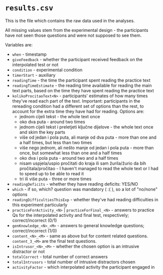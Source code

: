 # `results.csv`

This is the file which contains the raw data used in the analyses.

All missing values stem from the experimental design - the participants have not seen those questions and
were not supposed to see them.

Variables are:
- `when` - timestamp
- `giveFeedback` - whether the participant received feedback on the interpolated
    test or not
- `condition` - experimental condition
- `timerStart` - auxiliary
- `readingTime` - the time the participant spent reading the practice text
- `readingTimeEstimate` - the reading time available for reading the main text
    parts, based on the time they have spent reading the practice text
- `kolikoProcitaoText<N>` - participants' estimates of how many times they've
    read each part of the text. Important: participants in the rereading
    condition had a different set of options than the rest, to account for the
    extra time they have had for reading. Options are:
    - jednom cijeli tekst - the whole text once
    - oko dva puta - around two times
    - jednom cijeli tekst i preletjeti ključne dijelove - the whole text once
        and skim the key parts
    - više od jedan i pola puta, ali manje od dva puta - more than one and a
        half times, but less than two times
    - više nego jednom, ali nešto manje od jedan i pola puta - more than once,
        but somewhat less than one and a half times
    - oko dva i pola puta - around two and a half times
    - nisam uspjela/uspio pročitati do kraja ili sam žurila/žurio da bih
        pročitala/pročitao - I haven't managed to read the whole text or I had
        to speed up to be able to read it
    - tri ili više puta	- three or more times
- `readingDeficits` - whether they have reading deficits: YES/NO
- `which` - if so, which? question was mandatory ( :( ), so a lot of "no/none"
    options
- `readingDifficultiesThisExp` - whether they've had reading difficulties in
    this experiment particularly
- `practiceForActivity_<N>` | `practiceForFinal_<N>` - answers to practice Qs
    for the interpolated activity and final test, respectively; correct/incorrect (0/1)
- `genKnowledge_<N>_<M>` - answers to general knowledge questions;
    correct/incorrect (1/0)
- `content_<N>_<M>` - same as above but for content related questions.
    `content_3_<M>` are the final test questions.
- `isIntrusor_<N>_<M>` - whether the chosen option is an intrusive distractor or
    not
- `totalCorrect` - total number of correct answers
- `totalIntrusors` - total number of intrusive distractors chosen
- `activityFactor` - which interpolated activity the participant engaged in
